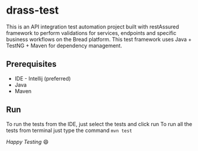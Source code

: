 # drass-test
This is an API integration test automation project built with restAssured framework to perform validations for services, endpoints and specific business workflows on the Bread platform.
This test framework uses Java + TestNG + Maven for dependency management.

## Prerequisites
- IDE - Intellij (preferred)
- Java
- Maven

## Run
To run the tests from the IDE, just select the tests and click run
To run all the tests from terminal just type the command `mvn test`

*Happy Testing*
:smile: